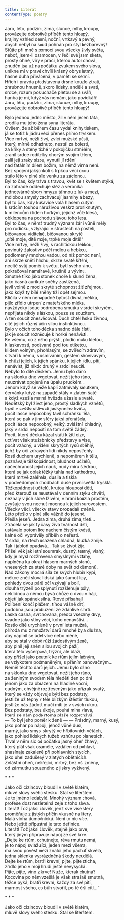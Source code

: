 ```yaml
---
title: Literát
contentType: poetry
---
```


<section>

Jaro, léto, podzim, zima, slunce, mlhy, kroupy,  
provázejte dobrotivě příběh tento hloupý,  
krajiny vzhled denní, noční, vrtkavý a pevný,  
abych nebyl na soud pohnán pro styl bezbarevný!  
Stůjte při mně s pomocí svou všecky živly světa,  
neboť, jsem-li osamocen, v řeči své jsem sketa,  
prostý ohně, víry v práci, kterou autor chová,  
znuděn jsa už na počátku zvukem svého slova,  
unikne mi v pravé chvíli krásný obrys letmý,  
hasne duha přivábená, v paměti se setmí.  
Hřích i pravda představená drsné kouzlo ztratí,  
zhrubnou hnusně, skoro lidsky, andělé a svatí,  
srdce, rozum posluchače pletou se a sváří,  
hanba je mi, když vás nemám, jako povídkáři!  
Jaro, léto, podzim, zima, slunce, mlhy, kroupy,  
provázejte dobrotivě příběh tento hloupý!

</section>

<section>

Bylo jednou jedno město, žil v něm jeden táta,  
zrodila mu jeho žena syna literáta.  
Ovšem, že až během času vydal knihy tiskem,  
já se totiž k jádru věci přenes přímo tryskem.  
Více mrtvý, nežli živý, zvící mužské pěsti,  
který, mírně odhadnuto, nestál za bolesti,  
za křiky a steny tiché v pokojíčku stmělém,  
zranil srdce roditelky chorým svojím tělem,  
zalil její zraky slzou, vynutil jí rdění  
nad fatálním dílem božím, na němž vinna není.  
Bez spojení jakýchkoli s trpkou věcí onou  
stálo léto v plné síle venku za záclonou.  
Byl to čas, kdy tráva s travou, květ se s květem stýká,  
na zahradě oddechuje sléz a veronika,  
jednotvárné sbory hmyzu táhnou z luk a mezí,  
mdlobou smysly zachvacují jasmíny a bezy,  
byl to čas, kdy kukavice volá hlasem dutým  
k srdcím touhou náruživou veskrz proniknutým,  
k milencům i lidem hořkým, jejichž vůle klesá,  
obklopena na pochodu slávou toho lesa.  
Byl to čas, v němž trudný význam žár i vůně měly  
pro rodičku, vzlykající v strastech na posteli,  
bičovanou viditelně, bičovanou skrytě:  
„dítě moje, dítě moje, trpké moje dítě!“  
Více mrtvý, nežli živý, s rachitickou lebkou,  
povinutý žalostivě péčí mdlou a hebkou,  
podlomený mnohou vadou, od níž pomoc není,  
ani skrze snětí hříchu, skrze svaté křtění,  
necítě svůj poměr k světu, bytí svého vinu,  
pokračoval namáhavě, krušně u vývinu.  
Smutné tílko jako stonek choře k slunci žena,  
jako časná aurikule sněhy zastižená,  
jevil volně z moci skryté schopnost žití zřejmou,  
jako když ty bílé sněhy tíži opět sejmou.  
Klíčila v něm nenápadně bytost divná, měkká,  
pijíc zřídlo utrpení z mateřského mléka,  
navždycky jsouc podrobena smutku v srdci skrytém,  
nepřijata nikdy s láskou, pouze se soucitem.  
A ten soucit znesvěcoval. Duch chtěl lásku živnou,  
cítě jejich různý účin silou instinktivnou.  
Bylo v očích toho děcka snadno dále čísti,  
jak je soucit rozněcuje k horké nenávisti.  
Ke všemu, co z něho prýští, plodíc muku kletou,  
k laskavosti, podávané pod tou etiketou,  
klidem volným, plnohlasým, se zvířecím zdravím,  
s tváří k němu, s usmíváním, gestem shovívavým,  
k chůzi jejich, k jejich spánku, k jejich jídlu, pití,  
nenávist, již nikdo druhý v srdci neucítí.  
Nebylo to dítě děckem. Jemu bylo dáno  
na sklonku dne vegetovat, nežít jeho ráno,  
neuzrávat opojeně na úpalu prudkém…  
Jenom když se věže kaplí zatmívaly smutkem,  
červánky když na západě stály v zlatém šatě  
a když vzešla matná hvězda užasle a svatě.  
Nedětský byl život jeho, prostý sladkých vznětů,  
trpěl v světle citlivostí jeskynního květu,  
pocit lásce nepodobný tavil schránku těla,  
která se pak v jiné sféry jaksi přenášela,  
pocit lásce nepodobný, velký, zvláštní, chladný,  
jaký v srdci nepocítí na tom světě žádný.  
Pocit, který děcku kázal státi k žití cize,  
uctívat však stužebnicky představy a vise,  
pocit vzácný, u vidění skrytých rysů sběhlý,  
jichž by oči zdravých lidí nikdy nepostřehly.  
Rostl duchem urychleně, s nepoměrem k tělu,  
poznávaje těžkopádnost, bludnost učitelů,  
načechranost jejich nauk, nudy míru štědrou,  
která se jak oblak těžký táhla nad kathedrou,  
která mrtvě zaléhala, dusila a tiskla  
v podvědomých chodbách duše první světla trysklá.  
Těžkopádnost učitelů, krutou hloupost dětí,  
před kterouž se neustával v denním styku chvěti,  
neznalý v jich slově lživém, v hraní kouzla prostém,  
zvyšuje svou nechuť mocnou k jejich surovostem.  
Všecky věci, všecky stavy propadají změně.  
Léto přešlo v plné síle vážně do jeseně.  
Přešla jeseň. Jedna zima, druhá zima, třetí…  
ztrácela se jak ty časy živá tvářnost dětí,  
ustávalo potom líce nachem čistým kvésti,  
kalné oči vyprávěly příběh o neřesti.  
V srdci, na rtech usazena chladná, kluzká zmije.  
Tak i jabloň opadává… Tak se život žije.  
Přišel věk jak letní soumrak, dusný, temný, vlahý,  
kdy je mysl rozžhavena smyslnými vztahy,  
naplněna ku okraji hlasem marných stonů,  
vnesených za staré doby na svět od démonů.  
Nad zákony mocná síla ze svých hlubin kypí,  
měkce znějí slova lidská jako šumot lípy,  
pohledy dvou párů očí vzývají a bolí,  
dlouhá trýzeň po splynutí rozšlehuje póly,  
neklidnou a němou bývá chůze o dvou v háji,  
objetí jak spánek silná. Rtové přísahají!  
Políbení končí pláčem, tíhou vášně drtí,  
podobna jsou probuzení ze zdánlivé smrti.  
Láska časná, svrchovaná, předčí všechny divy,  
svadne jako stíny věcí, koho nenavštíví…  
Rostlo dítě urychleně v první leta mužná,  
příroda mu z množství darů mnohé byla dlužna,  
aby naplnil se úděl více nebo méně,  
aby se stal v době růží žádostivým ženě,  
aby plnil její snění silou svojich paží,  
která tělo vyčerpává, trýzní, ale blaží,  
aby přišel jako poutník ke rtům jejím lačným,  
se vzlykotem podmaněným, s přáním panovačným…  
Neměl těchto darů jejích. Jemu bylo dáno  
na sklonku dne vegetovat, nežít jeho ráno,  
za ženiným svodem těla hleděti den po dni  
jenom jako za obrazem na hladině vodní,  
cudným, chvějně roztřeseným jako přízrak svatý,  
který se vždy objevuje býti bez podstaty,  
jestliže už tepny v těle blízkým štěstím tlukou,  
jestliže nás žádost mučí míti je v svých rukou.  
Bez podstaty, bez úkoje, pouhá mlha vlavá,  
která se nám pode rtoma plaše rozprchává.  
— To byl jeho poměr k ženě — — Prázdný, marný, kusý,  
jako pohár po nápoji, jehož vůně dusí,  
marný, jako smysl skrytý ve hřbitovních větách,  
jako pohled lidských tužeb vzhůru po planetách.  
Trval v něm sic od počátku jasný oheň žhavý,  
který plál však osaměle, vzdálen od pohlaví,  
shasínaje zakaleně při pohlavních stycích,  
jako uhel zadušený v zlatých obětnicích.  
Zvláštní oheň, nehřející, mrtvý, bez vší změny,  
od zármutku souzeného z jiskry vyživený.

</section>

<section>

\* \* \*

</section>

<section>

Jako oči cizincovy bloudil v světě klatém,  
mluvě slovy svého stesku. Stal se literátem.  
Je to jméno ledabylé. Mnohý význam chová,  
profese dost nezřetelná zeje z toho slova.  
Literát! Tož jaksi člověk, jenž své vise stery  
proměňuje z jistých příčin vkusně na litery.  
Malá vloha tlumočnická. Není to nic více.  
Nebo ještě přípustná je tato definice.  
Literát! Tož jaksi člověk, stejně jako prve,  
který jiným připravuje nápoj ze své krve.  
„Dejte ke rtům, ochutnejte, réva rmutu nemá,  
je to nápoj svlažující, jeden mezi všema,  
má svou pověst mezi znalci jeho pachuť skvělá,  
jedna sklenka vyprázdněná škody neudělá.  
Dejte ke rtům, bratři krevní, pijte, pijte zticha,  
zřídlo jeho v mojí hrudi ještě nevysychá.  
Pijte, pijte, víno z krve! Nuže, kterak chutná?  
Kocovina po něm vzešlá je však strašně smutná,  
těžce pyká, bratři krevní, každý za své pití,  
marnost všeho, co bůh stvořil, po té číši cítí…“

</section>

<section>

\* \* \*

</section>

<section>

Jako oči cizincovy bloudil v světě klatém,  
mluvě slovy svého stesku. Stal se literátem.

</section>
